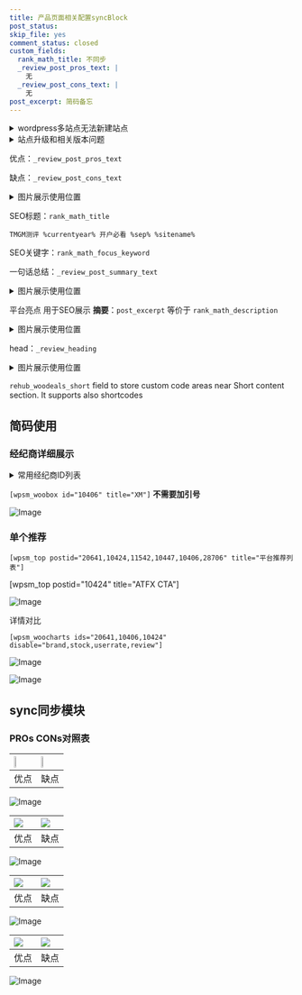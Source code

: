```yaml
---
title: 产品页面相关配置syncBlock
post_status: 
skip_file: yes
comment_status: closed
custom_fields:
  rank_math_title: 不同步
  _review_post_pros_text: |
    无
  _review_post_cons_text: |
    无
post_excerpt: 简码备忘
---
```

<details><summary>wordpress多站点无法新建站点</summary>

<li>和报错需要清理cookies一样的原因</li>
<li>wp-config.php里面<code>define( 'SUBDOMAIN_INSTALL', false );//子域名安装</code></li>
<li>新建子站点是用<code>define( 'SUBDOMAIN_INSTALL', true);//子域名安装</code> 完成以后，改成<code>false</code></li>
</details>

<details><summary>站点升级和相关版本问题</summary>

<p>wordpress：5.9.9
woocommerce：7.5.1
出现问题的地方：主题选项里面>><strong>Product layout >>compact style</strong></p>
<p>如何出现没有用过的字段 导致无法保存。先导出配置 然后进行修改，后面再次恢复即可。</p>
<p>出现部分字段无法显示时，需要返回默认布局后，对产品进行保存就好了。</p>
<p></p>
</details>

优点：`_review_post_pros_text`

缺点：`_review_post_cons_text`

<details><summary>图片展示使用位置</summary>

<img src="https://prod-files-secure.s3.us-west-2.amazonaws.com/39ed1227-6d7d-4570-be36-9ccd4a2c4241/f51d3d83-55d4-4bdf-9604-f37ec77ab556/Untitled.png?X-Amz-Algorithm=AWS4-HMAC-SHA256&X-Amz-Content-Sha256=UNSIGNED-PAYLOAD&X-Amz-Credential=ASIAZI2LB46624UMNCT5%2F20250916%2Fus-west-2%2Fs3%2Faws4_request&X-Amz-Date=20250916T165522Z&X-Amz-Expires=3600&X-Amz-Security-Token=IQoJb3JpZ2luX2VjEBgaCXVzLXdlc3QtMiJGMEQCIAnNtJTaNRcmtsLyad50Fa6e6M1L70g8YgFCXVFn8Mt8AiAdzbjNPKCPmgoQ%2BV7f853xr7Vo3opbYb7%2B5vGkU5VPniqIBAiR%2F%2F%2F%2F%2F%2F%2F%2F%2F%2F8BEAAaDDYzNzQyMzE4MzgwNSIMC88UHo8qrDTD9AbCKtwD0DttykyTZqUaOX%2BkkT7LtzHROLTPQll2D5ekiyg8vfY5bifi8n%2BJ%2FiXC197GgJ1AvYRhwQHNKgR1r8Fy2afG3%2FKZRo95fKe9XsYWZcjUe9k9Z8VgH2CvncgrnoHcMpABBYPrdekU4pILKQmVja4%2Bj%2FUn0uihpIHvlqOKsgC6WTaImno1P6WFDgR0lecr6BW8C2kWzz0Su8rET0xRFaDNEiPVYyKmRlsbEPXnvw%2B736aTEEVXwBEvoOsuOfin4Ye9seAT23kVnRWQU5iXoWIoFCl7Pc7RLe7jWn6OzFj7pI1sKkB870gWRI0Nau0zEG%2B0OcOnrUxqV%2BjIdAUu9HVZmhG6IPCxLX%2BlXIXS0gqmdU62uif6a0C1zqWNs6SoMrmpTT4kU4ybZNbgqKj9ZNXQSWLHiJIB%2FBz3MlJsi5NLSD9%2B9q4lEasowOvi4txlH22LjMNyRm8CjtJXZSsZc4uNjFGtFSRuUvAvG1vgZJWbp0YOO7J5oPB2WdpSCqr8Qr8nGEQE5PIU2WveUEAxr%2FviTsrirxgSavoVv%2BEPAa61mT8vtRHpx9Uz%2B496L3zkJPo0PyVTYLObZBKlz%2B15x2SZr3jCLPhLMSyVt%2FYcDkTY94VLOJnxqjC2uyJ8NPgwwJmmxgY6pgFUjNGGML06ihtBD0hCUc0w7dsco5B0yxcwmMHmgnzrrIkMAJlpsGRjAGSv7CJwKDKKSeEViBTv1inlrnh3qZIisSNaQA9VFDvwJTegHqSqtSGToHsItMR3G7PMgEl%2BZrW1k%2BlRCB1KgFMcOgCJ7yZj%2FZQISH9uVOX8BuieeoXNDfrZ5GUYnULMYkpyDmSQnIAMJ8eRx6uFqwFoVL3w6LfdN0WjcFCf&X-Amz-Signature=a01f1d3936657dadd2f9769018332f22e1c372b6c80c88fdfc87cb916ebac671&X-Amz-SignedHeaders=host&x-amz-checksum-mode=ENABLED&x-id=GetObject" alt="Image">
</details>

SEO标题：`rank_math_title`

`TMGM测评 %currentyear% 开户必看 %sep% %sitename%`

SEO关键字：`rank_math_focus_keyword`

一句话总结：`_review_post_summary_text`

<details><summary>图片展示使用位置</summary>

<img src="https://prod-files-secure.s3.us-west-2.amazonaws.com/39ed1227-6d7d-4570-be36-9ccd4a2c4241/4b96a922-296c-4f4e-8630-d1c870cbce01/Untitled.png?X-Amz-Algorithm=AWS4-HMAC-SHA256&X-Amz-Content-Sha256=UNSIGNED-PAYLOAD&X-Amz-Credential=ASIAZI2LB466SUX6LAS4%2F20250916%2Fus-west-2%2Fs3%2Faws4_request&X-Amz-Date=20250916T165523Z&X-Amz-Expires=3600&X-Amz-Security-Token=IQoJb3JpZ2luX2VjEBgaCXVzLXdlc3QtMiJIMEYCIQCc%2F%2FEtOcWQWF6oPe4FIpTuFolFEgEhSX%2FCgqtlBMCVvgIhAMXfVMibZVd3127yLE2Ku%2FQ5eSeC1cjecX4DtR3cxBWgKogECJH%2F%2F%2F%2F%2F%2F%2F%2F%2F%2FwEQABoMNjM3NDIzMTgzODA1IgzbDjZv%2B7RJiKRJRTMq3AMJXUo8sNVKZKHT2OSZtZGu2gpbkxa23Jo8O8DmepW7mm9D9oQh8nzefjgufL5G9NiuntgXYjkgCC9l951x4YiZHhk6xbv2%2BuVGe5ctJNfiAMPaeO%2BEmRmyNLJtB5sAJBAW8YqW7OeBze3gg5oYxtVOt8a7j1wHjL%2Bqp3pf2JOYRg0VHboRytr8YcNchY%2B7Nh%2FRNwNKtmV6eOMtJTw5xU3SuE8c%2F7keu%2FatWwCskl5KrAwvWY6iMuZkmL1Pv5mNOwxfTkUYNYRygZXR1ZRYmAiTGFIA%2FcipEfOz1IJghqv3jjLQaJ5hXU0V3ql1rOAqRCZ%2F7pUnF6Sm1Wov37gtawxefiTTrHdHGh%2Fce1pW4amSU3ZpsjkhCE7oOOn1VyJvRw%2BfnKggK4rGh5NNSDhQE8GPh%2FwGoF3JKL9TLSMVPQDhTcwjb1pOlfGRRRVILOBRAK%2BvIjhI5Unxu2pY5O9%2BexQ%2F890GgHbP34DBp9dMH9bOzFNdpdhi6ze69ZzEOPKaP87rqP5q5X%2FYBf85C50a0a1YjTk%2BYfLSy%2FoW%2FSd6aFUe%2BO4ZNsNjyND%2FI9u8ifAbb3W41%2Fy0bxF168UDj%2Fl01a12%2FGsOIX%2FOWkb7i07OLBlRRRatGwsvHoLxw2tDFTDqmKbGBjqkAXM8tBa4ncz2CZi%2F1C8AEgRs2GW3PnzJhsqqbbFubvK9yLeAYdflPawU%2F%2BoDjT7BqxEpVpWodpqaoijG%2BHwqdczVMdacVmuHHAu2HzgKQMIkxyDPw%2FE54f50gsr08sD3T2Sd9lsoenjrTHw1WdI7ze4fmsHUqKBaEKsT%2BmLiezhR29arQicJ4v8B3xqp7YlnnyrfVW1h6bQtbk%2F2kiM5%2BAKHR9uO&X-Amz-Signature=27e4748f6a638035d4ef33c8dc73ecd00ac3c7a25fd18e69a7cbc7576bf4d9b4&X-Amz-SignedHeaders=host&x-amz-checksum-mode=ENABLED&x-id=GetObject" alt="Image">
</details>

平台亮点 用于SEO展示 **摘要**：`post_excerpt`  等价于 `rank_math_description`

<details><summary>图片展示使用位置</summary>

<img src="https://prod-files-secure.s3.us-west-2.amazonaws.com/39ed1227-6d7d-4570-be36-9ccd4a2c4241/1ee11f63-b60a-4dfe-a7a7-d58ff23b5d88/Untitled.png?X-Amz-Algorithm=AWS4-HMAC-SHA256&X-Amz-Content-Sha256=UNSIGNED-PAYLOAD&X-Amz-Credential=ASIAZI2LB466UAMJNND6%2F20250916%2Fus-west-2%2Fs3%2Faws4_request&X-Amz-Date=20250916T165524Z&X-Amz-Expires=3600&X-Amz-Security-Token=IQoJb3JpZ2luX2VjEBgaCXVzLXdlc3QtMiJIMEYCIQDxuPLG3B4zNkMBPB1KDqPfIK%2Far7URJ9XwTtFdm2RnjAIhAMjTcxJznkohEm3NkOmx2JIaRzOvMNmBALpxosEuwrA0KogECJH%2F%2F%2F%2F%2F%2F%2F%2F%2F%2FwEQABoMNjM3NDIzMTgzODA1Igz7mpVRUS8QoNJJNvMq3APNvMcAKMHMv2tB26FEwaGi9fauvgwhMZCWaK5nBZ5hMl%2B2efivaDQRDt%2BReacQQoS9CSBzI%2BUERoJCf1yByQ8QufYuHKr4RSUBc8%2Bs%2BXbZ3avDB7FdDIQ9BoNMyWtYQUaRgsyZgQAUV47oP2DPefBQawtqazE10%2BrDs0y9oXwFFfqDYPkRaD9t7xp%2B3OpwWVeUuLwUlO4%2B6wGoFRdRbz9h3ubN1LH%2BEXO4lOORM4r5%2FYas%2FRJRD35tPuvmcOmpRVtmcXLcdfyyW9nhFHQ0tthLeQ5rr9PyzqHUPRLPgenfgVrhM14wx6Vu7Egmf%2FxPf%2BIUjdXPaDqY7pJKmeHtv089MHOhbwC7ueoNKnGG5zt158hHKR6fWaYytRTS44fkJ1CHrtHTIbWzgh8FAxGAmm05rh8b%2BnKCIVznf7nYThag1vwjPxRNOdhFkr0c%2BI7qdHLQ1VxOULRkszpxASU4Ka0NbvNB%2FRaz%2BoIKSlTsu3tOL5FAzEbma3Rkyk3H772MLEFDPxgRNs6k0tfJ05wP2tnQLbv5wp3BrQ0z3JgFXzPcgol6EwPoJFgFrLVq8vPB3fIof68t4vC96dZn2%2F%2BYG0R0mhHV6zUbWw%2FLdwwJaUugOFqVe1oZbPIz88n9dTDLmKbGBjqkAbiJaYPqeuE%2FkLLWKHXXVNQFzI17b%2F6d0%2FoiGtxxSU%2FsEk8bkM6kcfTT30TWt6szmbRki21f4zC3gOQywacm3%2BAa4MNA%2B4BSFBaTPgo%2B9A6M7KHPu%2BchLScN%2Ba9HUOJUv%2BacafZg5GWvnP3BwsF6RRktzmT88xVJy38WaDX0X6YaaMAjeFoPR0AmSFyW6qbQu5ow40fBOPzr%2BHsYenm%2FnDKfP3qV&X-Amz-Signature=1db0f8c885627a598828369cacc33e44bbd65dd5051097222a6cdc4aa7238e9d&X-Amz-SignedHeaders=host&x-amz-checksum-mode=ENABLED&x-id=GetObject" alt="Image">
<img src="https://prod-files-secure.s3.us-west-2.amazonaws.com/39ed1227-6d7d-4570-be36-9ccd4a2c4241/ad4118b5-78d8-4fbe-801e-3b29b5d99c01/Untitled.png?X-Amz-Algorithm=AWS4-HMAC-SHA256&X-Amz-Content-Sha256=UNSIGNED-PAYLOAD&X-Amz-Credential=ASIAZI2LB466UAMJNND6%2F20250916%2Fus-west-2%2Fs3%2Faws4_request&X-Amz-Date=20250916T165524Z&X-Amz-Expires=3600&X-Amz-Security-Token=IQoJb3JpZ2luX2VjEBgaCXVzLXdlc3QtMiJIMEYCIQDxuPLG3B4zNkMBPB1KDqPfIK%2Far7URJ9XwTtFdm2RnjAIhAMjTcxJznkohEm3NkOmx2JIaRzOvMNmBALpxosEuwrA0KogECJH%2F%2F%2F%2F%2F%2F%2F%2F%2F%2FwEQABoMNjM3NDIzMTgzODA1Igz7mpVRUS8QoNJJNvMq3APNvMcAKMHMv2tB26FEwaGi9fauvgwhMZCWaK5nBZ5hMl%2B2efivaDQRDt%2BReacQQoS9CSBzI%2BUERoJCf1yByQ8QufYuHKr4RSUBc8%2Bs%2BXbZ3avDB7FdDIQ9BoNMyWtYQUaRgsyZgQAUV47oP2DPefBQawtqazE10%2BrDs0y9oXwFFfqDYPkRaD9t7xp%2B3OpwWVeUuLwUlO4%2B6wGoFRdRbz9h3ubN1LH%2BEXO4lOORM4r5%2FYas%2FRJRD35tPuvmcOmpRVtmcXLcdfyyW9nhFHQ0tthLeQ5rr9PyzqHUPRLPgenfgVrhM14wx6Vu7Egmf%2FxPf%2BIUjdXPaDqY7pJKmeHtv089MHOhbwC7ueoNKnGG5zt158hHKR6fWaYytRTS44fkJ1CHrtHTIbWzgh8FAxGAmm05rh8b%2BnKCIVznf7nYThag1vwjPxRNOdhFkr0c%2BI7qdHLQ1VxOULRkszpxASU4Ka0NbvNB%2FRaz%2BoIKSlTsu3tOL5FAzEbma3Rkyk3H772MLEFDPxgRNs6k0tfJ05wP2tnQLbv5wp3BrQ0z3JgFXzPcgol6EwPoJFgFrLVq8vPB3fIof68t4vC96dZn2%2F%2BYG0R0mhHV6zUbWw%2FLdwwJaUugOFqVe1oZbPIz88n9dTDLmKbGBjqkAbiJaYPqeuE%2FkLLWKHXXVNQFzI17b%2F6d0%2FoiGtxxSU%2FsEk8bkM6kcfTT30TWt6szmbRki21f4zC3gOQywacm3%2BAa4MNA%2B4BSFBaTPgo%2B9A6M7KHPu%2BchLScN%2Ba9HUOJUv%2BacafZg5GWvnP3BwsF6RRktzmT88xVJy38WaDX0X6YaaMAjeFoPR0AmSFyW6qbQu5ow40fBOPzr%2BHsYenm%2FnDKfP3qV&X-Amz-Signature=48d79a6cfcd934d8ea444aa1851ee73c3708d7642d58a246deff37512071c56a&X-Amz-SignedHeaders=host&x-amz-checksum-mode=ENABLED&x-id=GetObject" alt="Image">
<img src="https://prod-files-secure.s3.us-west-2.amazonaws.com/39ed1227-6d7d-4570-be36-9ccd4a2c4241/a38cf7c9-a79c-4b64-9e94-13589fe0758b/Untitled.png?X-Amz-Algorithm=AWS4-HMAC-SHA256&X-Amz-Content-Sha256=UNSIGNED-PAYLOAD&X-Amz-Credential=ASIAZI2LB466UAMJNND6%2F20250916%2Fus-west-2%2Fs3%2Faws4_request&X-Amz-Date=20250916T165524Z&X-Amz-Expires=3600&X-Amz-Security-Token=IQoJb3JpZ2luX2VjEBgaCXVzLXdlc3QtMiJIMEYCIQDxuPLG3B4zNkMBPB1KDqPfIK%2Far7URJ9XwTtFdm2RnjAIhAMjTcxJznkohEm3NkOmx2JIaRzOvMNmBALpxosEuwrA0KogECJH%2F%2F%2F%2F%2F%2F%2F%2F%2F%2FwEQABoMNjM3NDIzMTgzODA1Igz7mpVRUS8QoNJJNvMq3APNvMcAKMHMv2tB26FEwaGi9fauvgwhMZCWaK5nBZ5hMl%2B2efivaDQRDt%2BReacQQoS9CSBzI%2BUERoJCf1yByQ8QufYuHKr4RSUBc8%2Bs%2BXbZ3avDB7FdDIQ9BoNMyWtYQUaRgsyZgQAUV47oP2DPefBQawtqazE10%2BrDs0y9oXwFFfqDYPkRaD9t7xp%2B3OpwWVeUuLwUlO4%2B6wGoFRdRbz9h3ubN1LH%2BEXO4lOORM4r5%2FYas%2FRJRD35tPuvmcOmpRVtmcXLcdfyyW9nhFHQ0tthLeQ5rr9PyzqHUPRLPgenfgVrhM14wx6Vu7Egmf%2FxPf%2BIUjdXPaDqY7pJKmeHtv089MHOhbwC7ueoNKnGG5zt158hHKR6fWaYytRTS44fkJ1CHrtHTIbWzgh8FAxGAmm05rh8b%2BnKCIVznf7nYThag1vwjPxRNOdhFkr0c%2BI7qdHLQ1VxOULRkszpxASU4Ka0NbvNB%2FRaz%2BoIKSlTsu3tOL5FAzEbma3Rkyk3H772MLEFDPxgRNs6k0tfJ05wP2tnQLbv5wp3BrQ0z3JgFXzPcgol6EwPoJFgFrLVq8vPB3fIof68t4vC96dZn2%2F%2BYG0R0mhHV6zUbWw%2FLdwwJaUugOFqVe1oZbPIz88n9dTDLmKbGBjqkAbiJaYPqeuE%2FkLLWKHXXVNQFzI17b%2F6d0%2FoiGtxxSU%2FsEk8bkM6kcfTT30TWt6szmbRki21f4zC3gOQywacm3%2BAa4MNA%2B4BSFBaTPgo%2B9A6M7KHPu%2BchLScN%2Ba9HUOJUv%2BacafZg5GWvnP3BwsF6RRktzmT88xVJy38WaDX0X6YaaMAjeFoPR0AmSFyW6qbQu5ow40fBOPzr%2BHsYenm%2FnDKfP3qV&X-Amz-Signature=ea7afbadc27a90a79a0a54fc3f7bacc23d476c2f0b975bced72c8df06db18d5c&X-Amz-SignedHeaders=host&x-amz-checksum-mode=ENABLED&x-id=GetObject" alt="Image">
<img src="https://prod-files-secure.s3.us-west-2.amazonaws.com/39ed1227-6d7d-4570-be36-9ccd4a2c4241/7da6fc1e-d2ac-42ae-8c75-cb5749aa18f6/Untitled.png?X-Amz-Algorithm=AWS4-HMAC-SHA256&X-Amz-Content-Sha256=UNSIGNED-PAYLOAD&X-Amz-Credential=ASIAZI2LB466UAMJNND6%2F20250916%2Fus-west-2%2Fs3%2Faws4_request&X-Amz-Date=20250916T165524Z&X-Amz-Expires=3600&X-Amz-Security-Token=IQoJb3JpZ2luX2VjEBgaCXVzLXdlc3QtMiJIMEYCIQDxuPLG3B4zNkMBPB1KDqPfIK%2Far7URJ9XwTtFdm2RnjAIhAMjTcxJznkohEm3NkOmx2JIaRzOvMNmBALpxosEuwrA0KogECJH%2F%2F%2F%2F%2F%2F%2F%2F%2F%2FwEQABoMNjM3NDIzMTgzODA1Igz7mpVRUS8QoNJJNvMq3APNvMcAKMHMv2tB26FEwaGi9fauvgwhMZCWaK5nBZ5hMl%2B2efivaDQRDt%2BReacQQoS9CSBzI%2BUERoJCf1yByQ8QufYuHKr4RSUBc8%2Bs%2BXbZ3avDB7FdDIQ9BoNMyWtYQUaRgsyZgQAUV47oP2DPefBQawtqazE10%2BrDs0y9oXwFFfqDYPkRaD9t7xp%2B3OpwWVeUuLwUlO4%2B6wGoFRdRbz9h3ubN1LH%2BEXO4lOORM4r5%2FYas%2FRJRD35tPuvmcOmpRVtmcXLcdfyyW9nhFHQ0tthLeQ5rr9PyzqHUPRLPgenfgVrhM14wx6Vu7Egmf%2FxPf%2BIUjdXPaDqY7pJKmeHtv089MHOhbwC7ueoNKnGG5zt158hHKR6fWaYytRTS44fkJ1CHrtHTIbWzgh8FAxGAmm05rh8b%2BnKCIVznf7nYThag1vwjPxRNOdhFkr0c%2BI7qdHLQ1VxOULRkszpxASU4Ka0NbvNB%2FRaz%2BoIKSlTsu3tOL5FAzEbma3Rkyk3H772MLEFDPxgRNs6k0tfJ05wP2tnQLbv5wp3BrQ0z3JgFXzPcgol6EwPoJFgFrLVq8vPB3fIof68t4vC96dZn2%2F%2BYG0R0mhHV6zUbWw%2FLdwwJaUugOFqVe1oZbPIz88n9dTDLmKbGBjqkAbiJaYPqeuE%2FkLLWKHXXVNQFzI17b%2F6d0%2FoiGtxxSU%2FsEk8bkM6kcfTT30TWt6szmbRki21f4zC3gOQywacm3%2BAa4MNA%2B4BSFBaTPgo%2B9A6M7KHPu%2BchLScN%2Ba9HUOJUv%2BacafZg5GWvnP3BwsF6RRktzmT88xVJy38WaDX0X6YaaMAjeFoPR0AmSFyW6qbQu5ow40fBOPzr%2BHsYenm%2FnDKfP3qV&X-Amz-Signature=dd5fbdba857c1ca27ad0bab429a8104cc64026d09263b90d1acaec49fc68add3&X-Amz-SignedHeaders=host&x-amz-checksum-mode=ENABLED&x-id=GetObject" alt="Image">
<img src="https://prod-files-secure.s3.us-west-2.amazonaws.com/39ed1227-6d7d-4570-be36-9ccd4a2c4241/7e97f40a-eaee-47f5-b2f9-475f96808fa7/Untitled.png?X-Amz-Algorithm=AWS4-HMAC-SHA256&X-Amz-Content-Sha256=UNSIGNED-PAYLOAD&X-Amz-Credential=ASIAZI2LB466UAMJNND6%2F20250916%2Fus-west-2%2Fs3%2Faws4_request&X-Amz-Date=20250916T165524Z&X-Amz-Expires=3600&X-Amz-Security-Token=IQoJb3JpZ2luX2VjEBgaCXVzLXdlc3QtMiJIMEYCIQDxuPLG3B4zNkMBPB1KDqPfIK%2Far7URJ9XwTtFdm2RnjAIhAMjTcxJznkohEm3NkOmx2JIaRzOvMNmBALpxosEuwrA0KogECJH%2F%2F%2F%2F%2F%2F%2F%2F%2F%2FwEQABoMNjM3NDIzMTgzODA1Igz7mpVRUS8QoNJJNvMq3APNvMcAKMHMv2tB26FEwaGi9fauvgwhMZCWaK5nBZ5hMl%2B2efivaDQRDt%2BReacQQoS9CSBzI%2BUERoJCf1yByQ8QufYuHKr4RSUBc8%2Bs%2BXbZ3avDB7FdDIQ9BoNMyWtYQUaRgsyZgQAUV47oP2DPefBQawtqazE10%2BrDs0y9oXwFFfqDYPkRaD9t7xp%2B3OpwWVeUuLwUlO4%2B6wGoFRdRbz9h3ubN1LH%2BEXO4lOORM4r5%2FYas%2FRJRD35tPuvmcOmpRVtmcXLcdfyyW9nhFHQ0tthLeQ5rr9PyzqHUPRLPgenfgVrhM14wx6Vu7Egmf%2FxPf%2BIUjdXPaDqY7pJKmeHtv089MHOhbwC7ueoNKnGG5zt158hHKR6fWaYytRTS44fkJ1CHrtHTIbWzgh8FAxGAmm05rh8b%2BnKCIVznf7nYThag1vwjPxRNOdhFkr0c%2BI7qdHLQ1VxOULRkszpxASU4Ka0NbvNB%2FRaz%2BoIKSlTsu3tOL5FAzEbma3Rkyk3H772MLEFDPxgRNs6k0tfJ05wP2tnQLbv5wp3BrQ0z3JgFXzPcgol6EwPoJFgFrLVq8vPB3fIof68t4vC96dZn2%2F%2BYG0R0mhHV6zUbWw%2FLdwwJaUugOFqVe1oZbPIz88n9dTDLmKbGBjqkAbiJaYPqeuE%2FkLLWKHXXVNQFzI17b%2F6d0%2FoiGtxxSU%2FsEk8bkM6kcfTT30TWt6szmbRki21f4zC3gOQywacm3%2BAa4MNA%2B4BSFBaTPgo%2B9A6M7KHPu%2BchLScN%2Ba9HUOJUv%2BacafZg5GWvnP3BwsF6RRktzmT88xVJy38WaDX0X6YaaMAjeFoPR0AmSFyW6qbQu5ow40fBOPzr%2BHsYenm%2FnDKfP3qV&X-Amz-Signature=716b53eccbf5b0c40d1636c040a53347b6dae64f8fb6f226ad53e1289c95679f&X-Amz-SignedHeaders=host&x-amz-checksum-mode=ENABLED&x-id=GetObject" alt="Image">
</details>

head：`_review_heading`

<details><summary>图片展示使用位置</summary>

<img src="https://prod-files-secure.s3.us-west-2.amazonaws.com/39ed1227-6d7d-4570-be36-9ccd4a2c4241/3a4650ad-9887-415c-889a-edd51fa54f27/Untitled.png?X-Amz-Algorithm=AWS4-HMAC-SHA256&X-Amz-Content-Sha256=UNSIGNED-PAYLOAD&X-Amz-Credential=ASIAZI2LB466TDJMJBFA%2F20250916%2Fus-west-2%2Fs3%2Faws4_request&X-Amz-Date=20250916T165525Z&X-Amz-Expires=3600&X-Amz-Security-Token=IQoJb3JpZ2luX2VjEBgaCXVzLXdlc3QtMiJGMEQCIFk6UkBPBUpcZ4ItO6tSAiYSNOBLCn4q1ae%2BLr6kyYU2AiAfFr8VpnziW2ERAYO%2FNgcJZXA52QBzB5P8LR%2B5jE319CqIBAiR%2F%2F%2F%2F%2F%2F%2F%2F%2F%2F8BEAAaDDYzNzQyMzE4MzgwNSIMFibNR%2BKMALn5wvlgKtwDPWnm34bTrAfKjAYwwQS7LADdsDH6zS0yZ228DxJfu4Esk%2BsGFV%2FSRjlYKP%2Be4mHZsV8bpdCIj6pZpiR0RHm4ntv8LTTL0h1myivVYk81q33%2FVs9Fs2zt9HmJljQYPE1DginrsKyEEuMy4Q6LY7t73iC%2B5TL7HPr2B%2F%2FxNJ7bmpyEA2HWg%2BRoEsiSYKTjMn%2BoDJHfFDvSW6LjUFusmwGFbwucGPxE5Ob%2BCR0MBjnB0dmZ69sEesX1fStfC4om4FOJ15f9twvkH7BMmZJVY7NPbkqCsjNIVXEQMv52ht3nohgM9sDNdwHTHU4yfdFvTmNRw36zOWKBkbTUfktVb3iiQdkQvU%2Fm325k2Uo6RcB0BVfOWIK9ZNCyXgUwg%2BiAFG9z1d1uytM3q4U7%2BrjvcHcfYVgL76SbXu1CQ39%2B1OMN8TqScMZ7OkF5Ci%2F8ugrNkXNSaQ0BkOAY%2Fqa%2BnECkmXoqAxq3cG%2BhgQOkDvHGpLEzr7reDMUDngggAyjNv8eEx5P478itd1nyGHn9FvR0ZAAbl0buGRD0EZ2tObxbv5UGBWcRMbzpU%2Br04HmO%2FfQOiG8q%2BleFI3K7UjWvaBNw%2Bqbp6Qul42cWSVbxQKCG0GBCqO0No9RBiYp6VP0q5Zww1pimxgY6pgEQoJu1wabEqOqo6cLr2SfKl2tF8nZGAWlMT%2BsfKlTeKa9RikmE9egG6W0jaceh6ThPZkRy6UdpGyKS%2Fq8WHCBGYa%2F6f52AFHpD05ZGIYYSYPME%2BOb%2Fn9r8XZ%2Bte4fySdEtaZFVTd0gVPeXD0lD1hr%2FgG%2FE0KO%2F6HpgWKa2ys8HQzttVoulrc5ULBC8z7WVK5h3FQyDBJ%2FmNpewRWihgkVn5vmKbEQf&X-Amz-Signature=353b3334382bdf836efe659f6a3e7223c1ceb8751a8cb90e03f59f35d3b1dfd0&X-Amz-SignedHeaders=host&x-amz-checksum-mode=ENABLED&x-id=GetObject" alt="Image">
</details>

`rehub_woodeals_short`	field to store custom code areas near Short content section. It supports also shortcodes



## 简码使用

### 经纪商详细展示

<details><summary>常用经纪商ID列表</summary>

<pre><code class="php">嘉盛 ===> 20641  [wpsm_woobox id="20641" title="嘉盛"]
易信easymarkets ===> 11542  [wpsm_woobox id="11542" title="易信easymarkets"]
ATFX外汇 ===> 10424  [wpsm_woobox id="10424" title="ATFX"]
XM ===> 10406  [wpsm_woobox id="10406" title="XM"]
TMGM ===> 29622  [wpsm_woobox id="29622" title="TMGM"]
HYCM ===> 10447  [wpsm_woobox id="10447" title="HYCM"]
fpmarkets澳福外汇 ===> 20639  [wpsm_woobox id="20639" title="fpmarkets澳福外汇"]</code></pre>
</details>

`[wpsm_woobox id="10406" title="XM"]` **不需要加引号**

![Image](https://prod-files-secure.s3.us-west-2.amazonaws.com/39ed1227-6d7d-4570-be36-9ccd4a2c4241/4f898f9d-0fa7-4e43-acd3-ac6bc7be575a/Untitled.png?X-Amz-Algorithm=AWS4-HMAC-SHA256&X-Amz-Content-Sha256=UNSIGNED-PAYLOAD&X-Amz-Credential=ASIAZI2LB466XM4FGJS6%2F20250916%2Fus-west-2%2Fs3%2Faws4_request&X-Amz-Date=20250916T165520Z&X-Amz-Expires=3600&X-Amz-Security-Token=IQoJb3JpZ2luX2VjEBgaCXVzLXdlc3QtMiJHMEUCIQDQcVFr0tD%2FjpiRBeZEe29AOG5dfDrF6lo4ly0NjSDCkQIgUi4VlHp2JanQ8x9xxVnjJ8D5NN1NupUHIAkh5DkRb2cqiAQIkf%2F%2F%2F%2F%2F%2F%2F%2F%2F%2FARAAGgw2Mzc0MjMxODM4MDUiDIEcc4Ua%2FqAOW95%2FDircA%2BbPAJwCSUdYsNbYAIVX0L7or5tPQKGbQj7mYuc9aDnLig%2BnoO3Yes3dF6tkGFVRQYPO6J%2FEW7qWhU21KvWGJsDfHwCLWnU0HwJTXx1%2BvHbLgE7nYAY0f4AM1WNIrzr8t8nlxTJQQsQImTZTqACj0MGIXz3Bg8q4%2BZLfXlrsEVtAz3PvVDJdaMD34OlT%2BhlFxZIbqp8PZFqp5z4%2BM8Z7oBltQLx6YYN7yUyJOd8H%2F1NM1AZr5ufD6iwHuUfR1y0oWdIuDC4uv8%2FjuLKwfYSiIYksFiXD3Z71%2B93PbRlLPpnsKP%2Bxm1Du91gGBShyxosjEL1cVtQmUv%2FujIRUBWrhtbvllxz%2BvYEj3Z5DwQT4pIkEm9OFwoYv%2F83UIdorHUqbEn2SlUIb2br7ee9HNSZPiVoJzezG9uJnWkdGDJojz%2FMlYMB0Fw2JBzjbOaZu0Vqszb05ETwmcvPH80dKi%2B1X2D%2B2WTmxI0UvDI3UzMhxZY2hU5T5J0ZvRz6Sb1o%2BfeomrPZ77F8BLNwaKf62IfxmYZe1%2F7Oc8%2FOTYGWRVpXfdS4p5KFh5%2BaPOsjwMlJfV358cto1s0ODtqF7a%2Fq4nRCJYGYsf75Komn3J3wjLCAw1K9%2FYEkqTO9LkEBnLUV6MJSZpsYGOqUB2d324Sc2xwYD%2BdE%2FvyhEgX64bfBxn7pfORxF%2FXM1cEtz324oWw31NVQhPvsq6k7AvT0%2BgStGTUnAEtbndFtE%2BvsCmnP7YcbMbFpx66iLEKFdB%2Bx%2B%2Bj3vNajpYLEbcqi8uoNUO65ceLuI%2B2XGZ4JWir19dvTGTWhXOVSw%2BPiNjSp1jgx3u8Fp6g4xJcyV452sMeVNNGk6O31p6EmCEw8h7tJNGkL9&X-Amz-Signature=7fb6d041481f551a6aab8476f42cdfc1e06fe3f071edde3bd3a2bd3d0883be68&X-Amz-SignedHeaders=host&x-amz-checksum-mode=ENABLED&x-id=GetObject)

### 单个推荐
`[wpsm_top postid="20641,10424,11542,10447,10406,28706" title="平台推荐列表"]`

[wpsm_top postid="10424" title="ATFX CTA"]

![Image](https://prod-files-secure.s3.us-west-2.amazonaws.com/39ed1227-6d7d-4570-be36-9ccd4a2c4241/5ac620dc-51a8-48b6-b55d-91f47299193c/Untitled.png?X-Amz-Algorithm=AWS4-HMAC-SHA256&X-Amz-Content-Sha256=UNSIGNED-PAYLOAD&X-Amz-Credential=ASIAZI2LB466XM4FGJS6%2F20250916%2Fus-west-2%2Fs3%2Faws4_request&X-Amz-Date=20250916T165520Z&X-Amz-Expires=3600&X-Amz-Security-Token=IQoJb3JpZ2luX2VjEBgaCXVzLXdlc3QtMiJHMEUCIQDQcVFr0tD%2FjpiRBeZEe29AOG5dfDrF6lo4ly0NjSDCkQIgUi4VlHp2JanQ8x9xxVnjJ8D5NN1NupUHIAkh5DkRb2cqiAQIkf%2F%2F%2F%2F%2F%2F%2F%2F%2F%2FARAAGgw2Mzc0MjMxODM4MDUiDIEcc4Ua%2FqAOW95%2FDircA%2BbPAJwCSUdYsNbYAIVX0L7or5tPQKGbQj7mYuc9aDnLig%2BnoO3Yes3dF6tkGFVRQYPO6J%2FEW7qWhU21KvWGJsDfHwCLWnU0HwJTXx1%2BvHbLgE7nYAY0f4AM1WNIrzr8t8nlxTJQQsQImTZTqACj0MGIXz3Bg8q4%2BZLfXlrsEVtAz3PvVDJdaMD34OlT%2BhlFxZIbqp8PZFqp5z4%2BM8Z7oBltQLx6YYN7yUyJOd8H%2F1NM1AZr5ufD6iwHuUfR1y0oWdIuDC4uv8%2FjuLKwfYSiIYksFiXD3Z71%2B93PbRlLPpnsKP%2Bxm1Du91gGBShyxosjEL1cVtQmUv%2FujIRUBWrhtbvllxz%2BvYEj3Z5DwQT4pIkEm9OFwoYv%2F83UIdorHUqbEn2SlUIb2br7ee9HNSZPiVoJzezG9uJnWkdGDJojz%2FMlYMB0Fw2JBzjbOaZu0Vqszb05ETwmcvPH80dKi%2B1X2D%2B2WTmxI0UvDI3UzMhxZY2hU5T5J0ZvRz6Sb1o%2BfeomrPZ77F8BLNwaKf62IfxmYZe1%2F7Oc8%2FOTYGWRVpXfdS4p5KFh5%2BaPOsjwMlJfV358cto1s0ODtqF7a%2Fq4nRCJYGYsf75Komn3J3wjLCAw1K9%2FYEkqTO9LkEBnLUV6MJSZpsYGOqUB2d324Sc2xwYD%2BdE%2FvyhEgX64bfBxn7pfORxF%2FXM1cEtz324oWw31NVQhPvsq6k7AvT0%2BgStGTUnAEtbndFtE%2BvsCmnP7YcbMbFpx66iLEKFdB%2Bx%2B%2Bj3vNajpYLEbcqi8uoNUO65ceLuI%2B2XGZ4JWir19dvTGTWhXOVSw%2BPiNjSp1jgx3u8Fp6g4xJcyV452sMeVNNGk6O31p6EmCEw8h7tJNGkL9&X-Amz-Signature=a443333ea4bd1b9840ba6abc38dbc5def7eed2b12d5078c08d4f5e31dce61389&X-Amz-SignedHeaders=host&x-amz-checksum-mode=ENABLED&x-id=GetObject)

详情对比

`[wpsm_woocharts ids="20641,10406,10424" disable="brand,stock,userrate,review"]`

![Image](https://prod-files-secure.s3.us-west-2.amazonaws.com/39ed1227-6d7d-4570-be36-9ccd4a2c4241/bf3ba45f-b9f3-4295-8aef-b4a495fd25f4/Untitled.png?X-Amz-Algorithm=AWS4-HMAC-SHA256&X-Amz-Content-Sha256=UNSIGNED-PAYLOAD&X-Amz-Credential=ASIAZI2LB466XM4FGJS6%2F20250916%2Fus-west-2%2Fs3%2Faws4_request&X-Amz-Date=20250916T165521Z&X-Amz-Expires=3600&X-Amz-Security-Token=IQoJb3JpZ2luX2VjEBgaCXVzLXdlc3QtMiJHMEUCIQDQcVFr0tD%2FjpiRBeZEe29AOG5dfDrF6lo4ly0NjSDCkQIgUi4VlHp2JanQ8x9xxVnjJ8D5NN1NupUHIAkh5DkRb2cqiAQIkf%2F%2F%2F%2F%2F%2F%2F%2F%2F%2FARAAGgw2Mzc0MjMxODM4MDUiDIEcc4Ua%2FqAOW95%2FDircA%2BbPAJwCSUdYsNbYAIVX0L7or5tPQKGbQj7mYuc9aDnLig%2BnoO3Yes3dF6tkGFVRQYPO6J%2FEW7qWhU21KvWGJsDfHwCLWnU0HwJTXx1%2BvHbLgE7nYAY0f4AM1WNIrzr8t8nlxTJQQsQImTZTqACj0MGIXz3Bg8q4%2BZLfXlrsEVtAz3PvVDJdaMD34OlT%2BhlFxZIbqp8PZFqp5z4%2BM8Z7oBltQLx6YYN7yUyJOd8H%2F1NM1AZr5ufD6iwHuUfR1y0oWdIuDC4uv8%2FjuLKwfYSiIYksFiXD3Z71%2B93PbRlLPpnsKP%2Bxm1Du91gGBShyxosjEL1cVtQmUv%2FujIRUBWrhtbvllxz%2BvYEj3Z5DwQT4pIkEm9OFwoYv%2F83UIdorHUqbEn2SlUIb2br7ee9HNSZPiVoJzezG9uJnWkdGDJojz%2FMlYMB0Fw2JBzjbOaZu0Vqszb05ETwmcvPH80dKi%2B1X2D%2B2WTmxI0UvDI3UzMhxZY2hU5T5J0ZvRz6Sb1o%2BfeomrPZ77F8BLNwaKf62IfxmYZe1%2F7Oc8%2FOTYGWRVpXfdS4p5KFh5%2BaPOsjwMlJfV358cto1s0ODtqF7a%2Fq4nRCJYGYsf75Komn3J3wjLCAw1K9%2FYEkqTO9LkEBnLUV6MJSZpsYGOqUB2d324Sc2xwYD%2BdE%2FvyhEgX64bfBxn7pfORxF%2FXM1cEtz324oWw31NVQhPvsq6k7AvT0%2BgStGTUnAEtbndFtE%2BvsCmnP7YcbMbFpx66iLEKFdB%2Bx%2B%2Bj3vNajpYLEbcqi8uoNUO65ceLuI%2B2XGZ4JWir19dvTGTWhXOVSw%2BPiNjSp1jgx3u8Fp6g4xJcyV452sMeVNNGk6O31p6EmCEw8h7tJNGkL9&X-Amz-Signature=2366ede4e18ca704e2ee8524fd8e8e9f19eec9596a7cfd9a0282073d8db6429e&X-Amz-SignedHeaders=host&x-amz-checksum-mode=ENABLED&x-id=GetObject)

![Image](https://prod-files-secure.s3.us-west-2.amazonaws.com/39ed1227-6d7d-4570-be36-9ccd4a2c4241/30bc56ef-f383-4b48-9768-2ebc9e436ec0/Untitled.png?X-Amz-Algorithm=AWS4-HMAC-SHA256&X-Amz-Content-Sha256=UNSIGNED-PAYLOAD&X-Amz-Credential=ASIAZI2LB466XM4FGJS6%2F20250916%2Fus-west-2%2Fs3%2Faws4_request&X-Amz-Date=20250916T165521Z&X-Amz-Expires=3600&X-Amz-Security-Token=IQoJb3JpZ2luX2VjEBgaCXVzLXdlc3QtMiJHMEUCIQDQcVFr0tD%2FjpiRBeZEe29AOG5dfDrF6lo4ly0NjSDCkQIgUi4VlHp2JanQ8x9xxVnjJ8D5NN1NupUHIAkh5DkRb2cqiAQIkf%2F%2F%2F%2F%2F%2F%2F%2F%2F%2FARAAGgw2Mzc0MjMxODM4MDUiDIEcc4Ua%2FqAOW95%2FDircA%2BbPAJwCSUdYsNbYAIVX0L7or5tPQKGbQj7mYuc9aDnLig%2BnoO3Yes3dF6tkGFVRQYPO6J%2FEW7qWhU21KvWGJsDfHwCLWnU0HwJTXx1%2BvHbLgE7nYAY0f4AM1WNIrzr8t8nlxTJQQsQImTZTqACj0MGIXz3Bg8q4%2BZLfXlrsEVtAz3PvVDJdaMD34OlT%2BhlFxZIbqp8PZFqp5z4%2BM8Z7oBltQLx6YYN7yUyJOd8H%2F1NM1AZr5ufD6iwHuUfR1y0oWdIuDC4uv8%2FjuLKwfYSiIYksFiXD3Z71%2B93PbRlLPpnsKP%2Bxm1Du91gGBShyxosjEL1cVtQmUv%2FujIRUBWrhtbvllxz%2BvYEj3Z5DwQT4pIkEm9OFwoYv%2F83UIdorHUqbEn2SlUIb2br7ee9HNSZPiVoJzezG9uJnWkdGDJojz%2FMlYMB0Fw2JBzjbOaZu0Vqszb05ETwmcvPH80dKi%2B1X2D%2B2WTmxI0UvDI3UzMhxZY2hU5T5J0ZvRz6Sb1o%2BfeomrPZ77F8BLNwaKf62IfxmYZe1%2F7Oc8%2FOTYGWRVpXfdS4p5KFh5%2BaPOsjwMlJfV358cto1s0ODtqF7a%2Fq4nRCJYGYsf75Komn3J3wjLCAw1K9%2FYEkqTO9LkEBnLUV6MJSZpsYGOqUB2d324Sc2xwYD%2BdE%2FvyhEgX64bfBxn7pfORxF%2FXM1cEtz324oWw31NVQhPvsq6k7AvT0%2BgStGTUnAEtbndFtE%2BvsCmnP7YcbMbFpx66iLEKFdB%2Bx%2B%2Bj3vNajpYLEbcqi8uoNUO65ceLuI%2B2XGZ4JWir19dvTGTWhXOVSw%2BPiNjSp1jgx3u8Fp6g4xJcyV452sMeVNNGk6O31p6EmCEw8h7tJNGkL9&X-Amz-Signature=f4bea1375c3000bb7e6faf3b92fbb009895c6d966be7412e8d059de35b0dd7c2&X-Amz-SignedHeaders=host&x-amz-checksum-mode=ENABLED&x-id=GetObject)

## sync同步模块

### PROs CONs对照表

| <img src="https://cdn.ifttt.fun/gh/jarlin8/OSS@main/icons/customize/pros.svg" height="auto" width="37.3%"> | <img src="https://cdn.ifttt.fun/gh/jarlin8/OSS@main/icons/customize/cons.svg" height="auto" width="28.8%"> |
| :--- | :--- |
| 优点 | 缺点 |

![Image](https://prod-files-secure.s3.us-west-2.amazonaws.com/39ed1227-6d7d-4570-be36-9ccd4a2c4241/8742b755-dfb5-4004-9a5f-d6e561664bd8/Untitled.png?X-Amz-Algorithm=AWS4-HMAC-SHA256&X-Amz-Content-Sha256=UNSIGNED-PAYLOAD&X-Amz-Credential=ASIAZI2LB466XM4FGJS6%2F20250916%2Fus-west-2%2Fs3%2Faws4_request&X-Amz-Date=20250916T165521Z&X-Amz-Expires=3600&X-Amz-Security-Token=IQoJb3JpZ2luX2VjEBgaCXVzLXdlc3QtMiJHMEUCIQDQcVFr0tD%2FjpiRBeZEe29AOG5dfDrF6lo4ly0NjSDCkQIgUi4VlHp2JanQ8x9xxVnjJ8D5NN1NupUHIAkh5DkRb2cqiAQIkf%2F%2F%2F%2F%2F%2F%2F%2F%2F%2FARAAGgw2Mzc0MjMxODM4MDUiDIEcc4Ua%2FqAOW95%2FDircA%2BbPAJwCSUdYsNbYAIVX0L7or5tPQKGbQj7mYuc9aDnLig%2BnoO3Yes3dF6tkGFVRQYPO6J%2FEW7qWhU21KvWGJsDfHwCLWnU0HwJTXx1%2BvHbLgE7nYAY0f4AM1WNIrzr8t8nlxTJQQsQImTZTqACj0MGIXz3Bg8q4%2BZLfXlrsEVtAz3PvVDJdaMD34OlT%2BhlFxZIbqp8PZFqp5z4%2BM8Z7oBltQLx6YYN7yUyJOd8H%2F1NM1AZr5ufD6iwHuUfR1y0oWdIuDC4uv8%2FjuLKwfYSiIYksFiXD3Z71%2B93PbRlLPpnsKP%2Bxm1Du91gGBShyxosjEL1cVtQmUv%2FujIRUBWrhtbvllxz%2BvYEj3Z5DwQT4pIkEm9OFwoYv%2F83UIdorHUqbEn2SlUIb2br7ee9HNSZPiVoJzezG9uJnWkdGDJojz%2FMlYMB0Fw2JBzjbOaZu0Vqszb05ETwmcvPH80dKi%2B1X2D%2B2WTmxI0UvDI3UzMhxZY2hU5T5J0ZvRz6Sb1o%2BfeomrPZ77F8BLNwaKf62IfxmYZe1%2F7Oc8%2FOTYGWRVpXfdS4p5KFh5%2BaPOsjwMlJfV358cto1s0ODtqF7a%2Fq4nRCJYGYsf75Komn3J3wjLCAw1K9%2FYEkqTO9LkEBnLUV6MJSZpsYGOqUB2d324Sc2xwYD%2BdE%2FvyhEgX64bfBxn7pfORxF%2FXM1cEtz324oWw31NVQhPvsq6k7AvT0%2BgStGTUnAEtbndFtE%2BvsCmnP7YcbMbFpx66iLEKFdB%2Bx%2B%2Bj3vNajpYLEbcqi8uoNUO65ceLuI%2B2XGZ4JWir19dvTGTWhXOVSw%2BPiNjSp1jgx3u8Fp6g4xJcyV452sMeVNNGk6O31p6EmCEw8h7tJNGkL9&X-Amz-Signature=dab753c160916d32f6e84590c6416e85de3974f9c1fd57032c95378a813c2c71&X-Amz-SignedHeaders=host&x-amz-checksum-mode=ENABLED&x-id=GetObject)

| <img src="https://cdn.ifttt.fun/gh/jarlin8/OSS@main/icons/customize/pros1.svg" height="auto"> | <img src="https://cdn.ifttt.fun/gh/jarlin8/OSS@main/icons/customize/cons1.svg" height="auto"> |
| :--- | :--- |
| 优点 | 缺点 |

![Image](https://prod-files-secure.s3.us-west-2.amazonaws.com/39ed1227-6d7d-4570-be36-9ccd4a2c4241/806358f8-c9c4-4e17-bb35-c6c76a5397a5/Untitled.png?X-Amz-Algorithm=AWS4-HMAC-SHA256&X-Amz-Content-Sha256=UNSIGNED-PAYLOAD&X-Amz-Credential=ASIAZI2LB466XM4FGJS6%2F20250916%2Fus-west-2%2Fs3%2Faws4_request&X-Amz-Date=20250916T165521Z&X-Amz-Expires=3600&X-Amz-Security-Token=IQoJb3JpZ2luX2VjEBgaCXVzLXdlc3QtMiJHMEUCIQDQcVFr0tD%2FjpiRBeZEe29AOG5dfDrF6lo4ly0NjSDCkQIgUi4VlHp2JanQ8x9xxVnjJ8D5NN1NupUHIAkh5DkRb2cqiAQIkf%2F%2F%2F%2F%2F%2F%2F%2F%2F%2FARAAGgw2Mzc0MjMxODM4MDUiDIEcc4Ua%2FqAOW95%2FDircA%2BbPAJwCSUdYsNbYAIVX0L7or5tPQKGbQj7mYuc9aDnLig%2BnoO3Yes3dF6tkGFVRQYPO6J%2FEW7qWhU21KvWGJsDfHwCLWnU0HwJTXx1%2BvHbLgE7nYAY0f4AM1WNIrzr8t8nlxTJQQsQImTZTqACj0MGIXz3Bg8q4%2BZLfXlrsEVtAz3PvVDJdaMD34OlT%2BhlFxZIbqp8PZFqp5z4%2BM8Z7oBltQLx6YYN7yUyJOd8H%2F1NM1AZr5ufD6iwHuUfR1y0oWdIuDC4uv8%2FjuLKwfYSiIYksFiXD3Z71%2B93PbRlLPpnsKP%2Bxm1Du91gGBShyxosjEL1cVtQmUv%2FujIRUBWrhtbvllxz%2BvYEj3Z5DwQT4pIkEm9OFwoYv%2F83UIdorHUqbEn2SlUIb2br7ee9HNSZPiVoJzezG9uJnWkdGDJojz%2FMlYMB0Fw2JBzjbOaZu0Vqszb05ETwmcvPH80dKi%2B1X2D%2B2WTmxI0UvDI3UzMhxZY2hU5T5J0ZvRz6Sb1o%2BfeomrPZ77F8BLNwaKf62IfxmYZe1%2F7Oc8%2FOTYGWRVpXfdS4p5KFh5%2BaPOsjwMlJfV358cto1s0ODtqF7a%2Fq4nRCJYGYsf75Komn3J3wjLCAw1K9%2FYEkqTO9LkEBnLUV6MJSZpsYGOqUB2d324Sc2xwYD%2BdE%2FvyhEgX64bfBxn7pfORxF%2FXM1cEtz324oWw31NVQhPvsq6k7AvT0%2BgStGTUnAEtbndFtE%2BvsCmnP7YcbMbFpx66iLEKFdB%2Bx%2B%2Bj3vNajpYLEbcqi8uoNUO65ceLuI%2B2XGZ4JWir19dvTGTWhXOVSw%2BPiNjSp1jgx3u8Fp6g4xJcyV452sMeVNNGk6O31p6EmCEw8h7tJNGkL9&X-Amz-Signature=0a3ca841dfa7e8f2fdba99aef88faef0c184feba8bcbccfa6360a11d66d69ef8&X-Amz-SignedHeaders=host&x-amz-checksum-mode=ENABLED&x-id=GetObject)

| <img src="https://cdn.ifttt.fun/gh/jarlin8/OSS@main/icons/customize/pros2.svg" height="auto"> | <img src="https://cdn.ifttt.fun/gh/jarlin8/OSS@main/icons/customize/cons2.svg" height="auto"> |
| :--- | :--- |
| 优点 | 缺点 |

![Image](https://prod-files-secure.s3.us-west-2.amazonaws.com/39ed1227-6d7d-4570-be36-9ccd4a2c4241/a9245ec9-70dd-4005-b534-0d54315fc5f3/Untitled.png?X-Amz-Algorithm=AWS4-HMAC-SHA256&X-Amz-Content-Sha256=UNSIGNED-PAYLOAD&X-Amz-Credential=ASIAZI2LB466XM4FGJS6%2F20250916%2Fus-west-2%2Fs3%2Faws4_request&X-Amz-Date=20250916T165521Z&X-Amz-Expires=3600&X-Amz-Security-Token=IQoJb3JpZ2luX2VjEBgaCXVzLXdlc3QtMiJHMEUCIQDQcVFr0tD%2FjpiRBeZEe29AOG5dfDrF6lo4ly0NjSDCkQIgUi4VlHp2JanQ8x9xxVnjJ8D5NN1NupUHIAkh5DkRb2cqiAQIkf%2F%2F%2F%2F%2F%2F%2F%2F%2F%2FARAAGgw2Mzc0MjMxODM4MDUiDIEcc4Ua%2FqAOW95%2FDircA%2BbPAJwCSUdYsNbYAIVX0L7or5tPQKGbQj7mYuc9aDnLig%2BnoO3Yes3dF6tkGFVRQYPO6J%2FEW7qWhU21KvWGJsDfHwCLWnU0HwJTXx1%2BvHbLgE7nYAY0f4AM1WNIrzr8t8nlxTJQQsQImTZTqACj0MGIXz3Bg8q4%2BZLfXlrsEVtAz3PvVDJdaMD34OlT%2BhlFxZIbqp8PZFqp5z4%2BM8Z7oBltQLx6YYN7yUyJOd8H%2F1NM1AZr5ufD6iwHuUfR1y0oWdIuDC4uv8%2FjuLKwfYSiIYksFiXD3Z71%2B93PbRlLPpnsKP%2Bxm1Du91gGBShyxosjEL1cVtQmUv%2FujIRUBWrhtbvllxz%2BvYEj3Z5DwQT4pIkEm9OFwoYv%2F83UIdorHUqbEn2SlUIb2br7ee9HNSZPiVoJzezG9uJnWkdGDJojz%2FMlYMB0Fw2JBzjbOaZu0Vqszb05ETwmcvPH80dKi%2B1X2D%2B2WTmxI0UvDI3UzMhxZY2hU5T5J0ZvRz6Sb1o%2BfeomrPZ77F8BLNwaKf62IfxmYZe1%2F7Oc8%2FOTYGWRVpXfdS4p5KFh5%2BaPOsjwMlJfV358cto1s0ODtqF7a%2Fq4nRCJYGYsf75Komn3J3wjLCAw1K9%2FYEkqTO9LkEBnLUV6MJSZpsYGOqUB2d324Sc2xwYD%2BdE%2FvyhEgX64bfBxn7pfORxF%2FXM1cEtz324oWw31NVQhPvsq6k7AvT0%2BgStGTUnAEtbndFtE%2BvsCmnP7YcbMbFpx66iLEKFdB%2Bx%2B%2Bj3vNajpYLEbcqi8uoNUO65ceLuI%2B2XGZ4JWir19dvTGTWhXOVSw%2BPiNjSp1jgx3u8Fp6g4xJcyV452sMeVNNGk6O31p6EmCEw8h7tJNGkL9&X-Amz-Signature=61526cbe500855c49717958637f35d2755ce1dec13675b362a1a7868b00b5fb2&X-Amz-SignedHeaders=host&x-amz-checksum-mode=ENABLED&x-id=GetObject)

| <img src="https://cdn.ifttt.fun/gh/jarlin8/OSS@main/icons/customize/pros3.svg" height="auto"> | <img src="https://cdn.ifttt.fun/gh/jarlin8/OSS@main/icons/customize/cons3.svg" height="auto"> |
| :--- | :--- |
| 优点 | 缺点 |

![Image](https://prod-files-secure.s3.us-west-2.amazonaws.com/39ed1227-6d7d-4570-be36-9ccd4a2c4241/e1e580a2-2e5c-4780-9ff4-19c318fc2284/Untitled.png?X-Amz-Algorithm=AWS4-HMAC-SHA256&X-Amz-Content-Sha256=UNSIGNED-PAYLOAD&X-Amz-Credential=ASIAZI2LB466XM4FGJS6%2F20250916%2Fus-west-2%2Fs3%2Faws4_request&X-Amz-Date=20250916T165521Z&X-Amz-Expires=3600&X-Amz-Security-Token=IQoJb3JpZ2luX2VjEBgaCXVzLXdlc3QtMiJHMEUCIQDQcVFr0tD%2FjpiRBeZEe29AOG5dfDrF6lo4ly0NjSDCkQIgUi4VlHp2JanQ8x9xxVnjJ8D5NN1NupUHIAkh5DkRb2cqiAQIkf%2F%2F%2F%2F%2F%2F%2F%2F%2F%2FARAAGgw2Mzc0MjMxODM4MDUiDIEcc4Ua%2FqAOW95%2FDircA%2BbPAJwCSUdYsNbYAIVX0L7or5tPQKGbQj7mYuc9aDnLig%2BnoO3Yes3dF6tkGFVRQYPO6J%2FEW7qWhU21KvWGJsDfHwCLWnU0HwJTXx1%2BvHbLgE7nYAY0f4AM1WNIrzr8t8nlxTJQQsQImTZTqACj0MGIXz3Bg8q4%2BZLfXlrsEVtAz3PvVDJdaMD34OlT%2BhlFxZIbqp8PZFqp5z4%2BM8Z7oBltQLx6YYN7yUyJOd8H%2F1NM1AZr5ufD6iwHuUfR1y0oWdIuDC4uv8%2FjuLKwfYSiIYksFiXD3Z71%2B93PbRlLPpnsKP%2Bxm1Du91gGBShyxosjEL1cVtQmUv%2FujIRUBWrhtbvllxz%2BvYEj3Z5DwQT4pIkEm9OFwoYv%2F83UIdorHUqbEn2SlUIb2br7ee9HNSZPiVoJzezG9uJnWkdGDJojz%2FMlYMB0Fw2JBzjbOaZu0Vqszb05ETwmcvPH80dKi%2B1X2D%2B2WTmxI0UvDI3UzMhxZY2hU5T5J0ZvRz6Sb1o%2BfeomrPZ77F8BLNwaKf62IfxmYZe1%2F7Oc8%2FOTYGWRVpXfdS4p5KFh5%2BaPOsjwMlJfV358cto1s0ODtqF7a%2Fq4nRCJYGYsf75Komn3J3wjLCAw1K9%2FYEkqTO9LkEBnLUV6MJSZpsYGOqUB2d324Sc2xwYD%2BdE%2FvyhEgX64bfBxn7pfORxF%2FXM1cEtz324oWw31NVQhPvsq6k7AvT0%2BgStGTUnAEtbndFtE%2BvsCmnP7YcbMbFpx66iLEKFdB%2Bx%2B%2Bj3vNajpYLEbcqi8uoNUO65ceLuI%2B2XGZ4JWir19dvTGTWhXOVSw%2BPiNjSp1jgx3u8Fp6g4xJcyV452sMeVNNGk6O31p6EmCEw8h7tJNGkL9&X-Amz-Signature=87ffb860b836839e0fceab070e4270951c4913216f5b320eab6f2f88600252a0&X-Amz-SignedHeaders=host&x-amz-checksum-mode=ENABLED&x-id=GetObject)